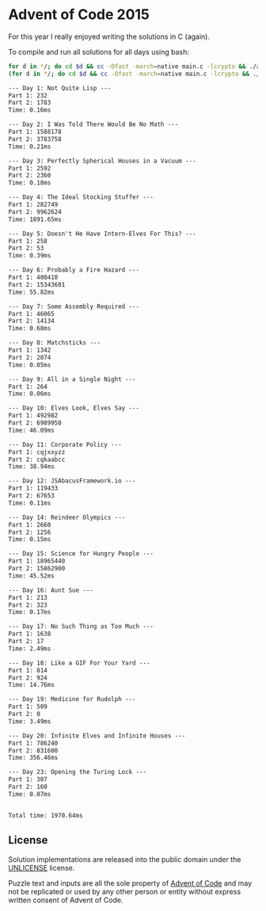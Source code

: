 # Advent of Code 2015

For this year I really enjoyed writing the solutions in C (again).

To compile and run all solutions for all days using bash:

```bash
for d in */; do cd $d && cc -Ofast -march=native main.c -lcrypto && ./a.out && echo "" && cd ..; done
(for d in */; do cd $d && cc -Ofast -march=native main.c -lcrypto && ./a.out && cd ..; done) | awk 'BEGIN {sum=0.0} NR%4==0 { gsub(/ms$/,"", $2); sum += $2; } END { printf "Total time: %.2fms\n", sum }'
```

```txt 
--- Day 1: Not Quite Lisp ---
Part 1: 232
Part 2: 1783
Time: 0.16ms

--- Day 2: I Was Told There Would Be No Math ---
Part 1: 1588178
Part 2: 3783758
Time: 0.21ms

--- Day 3: Perfectly Spherical Houses in a Vacuum ---
Part 1: 2592
Part 2: 2360
Time: 0.18ms

--- Day 4: The Ideal Stocking Stuffer ---
Part 1: 282749
Part 2: 9962624
Time: 1891.65ms

--- Day 5: Doesn't He Have Intern-Elves For This? ---
Part 1: 258
Part 2: 53
Time: 0.39ms

--- Day 6: Probably a Fire Hazard ---
Part 1: 400410
Part 2: 15343601
Time: 55.82ms

--- Day 7: Some Assembly Required ---
Part 1: 46065
Part 2: 14134
Time: 0.68ms

--- Day 8: Matchsticks ---
Part 1: 1342
Part 2: 2074
Time: 0.05ms

--- Day 9: All in a Single Night ---
Part 1: 264
Time: 0.06ms

--- Day 10: Elves Look, Elves Say ---
Part 1: 492982
Part 2: 6989950
Time: 46.09ms

--- Day 11: Corporate Policy ---
Part 1: cqjxxyzz
Part 2: cqkaabcc
Time: 38.94ms

--- Day 12: JSAbacusFramework.io ---
Part 1: 119433
Part 2: 67653
Time: 0.11ms

--- Day 14: Reindeer Olympics ---
Part 1: 2660
Part 2: 1256
Time: 0.15ms

--- Day 15: Science for Hungry People ---
Part 1: 18965440
Part 2: 15862900
Time: 45.52ms

--- Day 16: Aunt Sue ---
Part 1: 213
Part 2: 323
Time: 0.17ms

--- Day 17: No Such Thing as Too Much ---
Part 1: 1638
Part 2: 17
Time: 2.49ms

--- Day 18: Like a GIF For Your Yard ---
Part 1: 814
Part 2: 924
Time: 14.76ms

--- Day 19: Medicine for Rudolph ---
Part 1: 509
Part 2: 0
Time: 3.49ms

--- Day 20: Infinite Elves and Infinite Houses ---
Part 1: 786240
Part 2: 831600
Time: 356.46ms

--- Day 23: Opening the Turing Lock ---
Part 1: 307
Part 2: 160
Time: 0.07ms


Total time: 1970.64ms
```

## License

Solution implementations are released into the public domain under the [UNLICENSE](/UNLICENSE) license.

Puzzle text and inputs are all the sole property of [Advent of Code](https://adventofcode.com/) and may not be replicated or used by any other person or entity without express written consent of Advent of Code.
